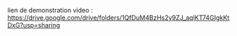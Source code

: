 lien de demonstration video : https://drive.google.com/drive/folders/1QfDuM4BzHs2y9ZJ_aqlKT74GIgkKtDxG?usp=sharing
